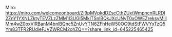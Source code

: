 Miro: https://miro.com/welcomeonboard/Zi9pMVpkdDZscCthZUxtWmpncnRLRDI2ZnY1YXNLZktyTEVZLzZMM1I3UGl5MklTSnlBQkJXcUNyT0xOWEZreksyMlllMm4wZ0oxVlRBanM4bnlBQnc5ZnUvYTN6ZFhHeW50OC9tdStFWVYxTzQ5Ym83TFR2RUdieFJVZWRCM2ohZQ==?share_link_id=645225465425
